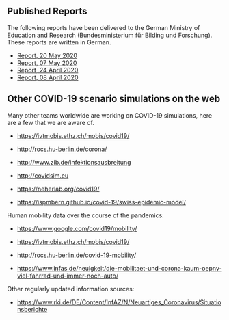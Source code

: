 ## Published Reports

The following reports have been delivered to the German Ministry of Education and Research (Bundesministerium für Bilding und Forschung). These reports are written in German.

- [Report, 20 May 2020](http://dx.doi.org/10.14279/depositonce-10085)
- [Report, 07 May 2020](https://doi.org/10.14279/depositonce-10018)
- [Report, 24 April 2020](https://doi.org/10.14279/depositonce-10017)
- [Report, 08 April 2020](https://doi.org/10.14279/depositonce-10016)

## Other COVID-19 scenario simulations on the web

Many other teams worldwide are working on COVID-19 simulations, here are a few that we are aware of.

- https://ivtmobis.ethz.ch/mobis/covid19/

- http://rocs.hu-berlin.de/corona/

- http://www.zib.de/infektionsausbreitung

- http://covidsim.eu

- https://neherlab.org/covid19/

- https://ispmbern.github.io/covid-19/swiss-epidemic-model/

Human mobility data over the course of the pandemics:

- https://www.google.com/covid19/mobility/

- https://ivtmobis.ethz.ch/mobis/covid19/

- http://rocs.hu-berlin.de/covid-19-mobility/

- https://www.infas.de/neuigkeit/die-mobilitaet-und-corona-kaum-oepnv-viel-fahrrad-und-immer-noch-auto/

Other regularly updated information sources:

- https://www.rki.de/DE/Content/InfAZ/N/Neuartiges_Coronavirus/Situationsberichte
